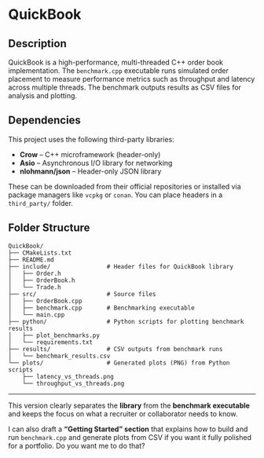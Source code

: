 # QuickBook

## Description

QuickBook is a high-performance, multi-threaded C++ order book implementation.
The `benchmark.cpp` executable runs simulated order placement to measure performance metrics such as throughput and latency across multiple threads. The benchmark outputs results as CSV files for analysis and plotting.

## Dependencies

This project uses the following third-party libraries:

* **Crow** – C++ microframework (header-only)
* **Asio** – Asynchronous I/O library for networking 
* **nlohmann/json** – Header-only JSON library

These can be downloaded from their official repositories or installed via package managers like `vcpkg` or `conan`. You can place headers in a `third_party/` folder.

## Folder Structure

```
QuickBook/
├── CMakeLists.txt
├── README.md
├── include/                # Header files for QuickBook library
│   ├── Order.h
│   ├── OrderBook.h
│   └── Trade.h
├── src/                    # Source files
│   ├── OrderBook.cpp
│   ├── benchmark.cpp       # Benchmarking executable
│   └── main.cpp
├── python/                 # Python scripts for plotting benchmark results
│   ├── plot_benchmarks.py
│   └── requirements.txt
├── results/                # CSV outputs from benchmark runs
│   └── benchmark_results.csv
└── plots/                  # Generated plots (PNG) from Python scripts
    ├── latency_vs_threads.png
    └── throughput_vs_threads.png

```

---

This version clearly separates the **library** from the **benchmark executable** and keeps the focus on what a recruiter or collaborator needs to know.

I can also draft a **“Getting Started” section** that explains how to build and run `benchmark.cpp` and generate plots from CSV if you want it fully polished for a portfolio. Do you want me to do that?
